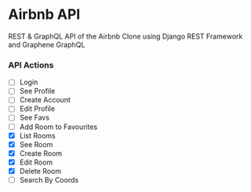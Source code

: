 # Airbnb API

REST & GraphQL API of the Airbnb Clone using Django REST Framework and Graphene GraphQL

### API Actions

- [ ] Login
- [ ] See Profile
- [ ] Create Account
- [ ] Edit Profile
- [ ] See Favs
- [ ] Add Room to Favourites
- [x] List Rooms
- [x] See Room
- [x] Create Room
- [x] Edit Room
- [x] Delete Room
- [ ] Search By Coords